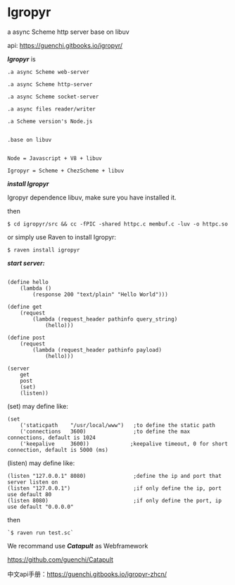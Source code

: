 # Igropyr
a async Scheme http server base on libuv

api: https://guenchi.gitbooks.io/igropyr/

***Igropyr*** is

```
.a async Scheme web-server

.a async Scheme http-server

.a async Scheme socket-server

.a async files reader/writer

.a Scheme version's Node.js


.base on libuv


Node = Javascript + V8 + libuv

Igropyr = Scheme + ChezScheme + libuv
```

***install Igropyr***

Igropyr dependence libuv, make sure you have installed it.

then 

`$ cd igropyr/src && cc -fPIC -shared httpc.c membuf.c -luv -o httpc.so`

or simply use Raven to install Igropyr:

`$ raven install igropyr`


***start server:***

```

(define hello
    (lambda ()
        (response 200 "text/plain" "Hello World")))

(define get
    (request
        (lambda (request_header pathinfo query_string)
            (hello)))
                
(define post
    (request
        (lambda (request_header pathinfo payload)
            (hello)))

(server 
    get 
    post 
    (set) 
    (listen))
```


(set) may define like:

```
(set 
    ('staticpath    "/usr/local/www")   ;to define the static path    
    ('connections   3600)               ;to define the max connections, default is 1024
    ('keepalive     3600))             ;keepalive timeout, 0 for short connection, default is 5000 (ms)
```

(listen) may define like:

```
(listen "127.0.0.1" 8080)               ;define the ip and port that server listen on
(listen "127.0.0.1")                    ;if only define the ip, port use default 80
(listen 8080)                           ;if only define the port, ip use default "0.0.0.0"

```

then

```
`$ raven run test.sc`
```

We recommand use ***Catapult*** as Webframework

https://github.com/guenchi/Catapult

中文api手册：https://guenchi.gitbooks.io/igropyr-zhcn/
